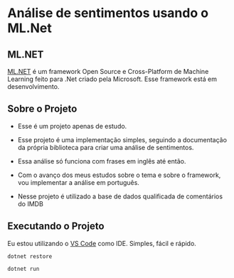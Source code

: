 # Análise de sentimentos usando o ML.Net

## ML.NET

[ML.NET](https://www.microsoft.com/net/learn/apps/machine-learning-and-ai/ml-dotnet) é um framework Open Source e Cross-Platform de Machine Learning feito para .Net criado pela Microsoft. Esse framework está em desenvolvimento.



## Sobre o Projeto

- Esse é um projeto apenas de estudo.

- Esse projeto é uma implementação simples, seguindo a documentação da própria biblioteca para criar uma análise de sentimentos.

- Essa análise só funciona com frases em inglês até então.

- Com o avanço dos meus estudos sobre o tema e sobre o framework, vou implementar a análise em português.

- Nesse projeto é utilizado a base de dados qualificada de comentários do IMDB

## Executando o Projeto

Eu estou utilizando o [VS Code](https://code.visualstudio.com/) como IDE. Simples, fácil e rápido.

```dotnet restore```

```dotnet run```
